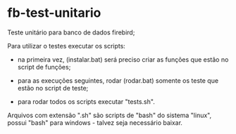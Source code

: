 # fb-test-unitario


Teste unitário para banco de dados firebird;


Para utilizar o testes executar os scripts:

* na primeira vez, (instalar.bat) será preciso criar as funções que estão no script de funções;

* para as execuções seguintes,  rodar (rodar.bat) somente os teste que estão no script de teste;

* para rodar todos os scripts executar "tests.sh".



Arquivos com extensão ".sh" são scripts de "bash" do sistema "linux", possui "bash" para windows - talvez seja necessário baixar.


